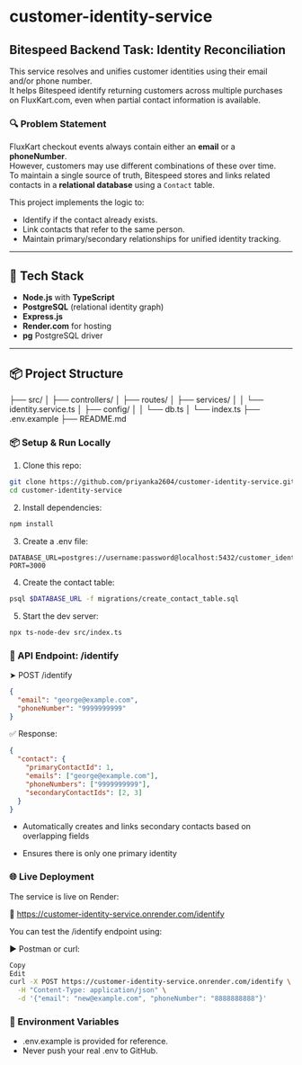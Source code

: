 # customer-identity-service
## Bitespeed Backend Task: Identity Reconciliation

This service resolves and unifies customer identities using their email and/or phone number.  
It helps Bitespeed identify returning customers across multiple purchases on FluxKart.com, even when partial contact information is available.

### 🔍 Problem Statement

FluxKart checkout events always contain either an **email** or a **phoneNumber**.  
However, customers may use different combinations of these over time.  
To maintain a single source of truth, Bitespeed stores and links related contacts in a **relational database** using a `Contact` table.

This project implements the logic to:
- Identify if the contact already exists.
- Link contacts that refer to the same person.
- Maintain primary/secondary relationships for unified identity tracking.

---

## 🚀 Tech Stack

- **Node.js** with **TypeScript**
- **PostgreSQL** (relational identity graph)
- **Express.js**
- **Render.com** for hosting
- **pg** PostgreSQL driver

---

## 📦 Project Structure
├── src/
│ ├── controllers/
│ ├── routes/
│ ├── services/
│ │ └── identity.service.ts
│ ├── config/
│ │ └── db.ts
│ └── index.ts
├── .env.example
├── README.md

### 📦 Setup & Run Locally

1. Clone this repo:
```bash
git clone https://github.com/priyanka2604/customer-identity-service.git
cd customer-identity-service
```

2. Install dependencies:
```bash
npm install
```

3. Create a .env file:
```env
DATABASE_URL=postgres://username:password@localhost:5432/customer_identity
PORT=3000
```

4. Create the contact table:
```bash
psql $DATABASE_URL -f migrations/create_contact_table.sql
```

5. Start the dev server:

```bash
npx ts-node-dev src/index.ts
```

### 🧪 API Endpoint: /identify
➤ POST /identify
```json
{
  "email": "george@example.com",
  "phoneNumber": "9999999999"
}
```

✅ Response:
```json
{
  "contact": {
    "primaryContactId": 1,
    "emails": ["george@example.com"],
    "phoneNumbers": ["9999999999"],
    "secondaryContactIds": [2, 3]
  }
}
```

- Automatically creates and links secondary contacts based on overlapping fields

- Ensures there is only one primary identity

### 🌐 Live Deployment
The service is live on Render:

🔗 https://customer-identity-service.onrender.com/identify

You can test the /identify endpoint using:

▶️ Postman or curl:
```bash
Copy
Edit
curl -X POST https://customer-identity-service.onrender.com/identify \
  -H "Content-Type: application/json" \
  -d '{"email": "new@example.com", "phoneNumber": "8888888888"}'
```

### 🔐 Environment Variables
- .env.example is provided for reference.
- Never push your real .env to GitHub.















